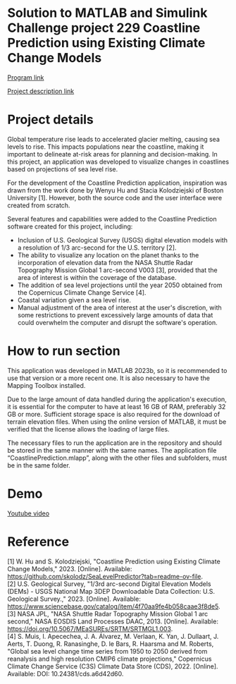 # Solution to MATLAB and Simulink Challenge project 229 Coastline Prediction using Existing Climate Change Models

[Program link](https://github.com/mathworks/MathWorks-Excellence-in-Innovation)

[Project description link](https://github.com/mathworks/MATLAB-Simulink-Challenge-Project-Hub/tree/main/projects/Coastline%20Prediction%20using%20Existing%20Climate%20Change%20Models)

# Project details
Global temperature rise leads to accelerated glacier melting, causing sea levels to rise. This impacts populations near the coastline, making it important to delineate at-risk areas for planning and decision-making. In this project, an application was developed to visualize changes in coastlines based on projections of sea level rise.

For the development of the Coastline Prediction application, inspiration was drawn from the work done by Wenyu Hu and Stacia Kolodziejski of Boston University [1]. However, both the source code and the user interface were created from scratch.

Several features and capabilities were added to the Coastline Prediction software created for this project, including:

- Inclusion of U.S. Geological Survey (USGS) digital elevation models with a resolution of 1/3 arc-second for the U.S. territory [2].
- The ability to visualize any location on the planet thanks to the incorporation of elevation data from the NASA Shuttle Radar Topography Mission Global 1 arc-second V003 [3], provided that the area of interest is within the coverage of the database.
- The addition of sea level projections until the year 2050 obtained from the Copernicus Climate Change Service [4].
- Coastal variation given a sea level rise.
- Manual adjustment of the area of interest at the user's discretion, with some restrictions to prevent excessively large amounts of data that could overwhelm the computer and disrupt the software's operation.

# How to run section
This application was developed in MATLAB 2023b, so it is recommended to use that version or a more recent one. It is also necessary to have the Mapping Toolbox installed.

Due to the large amount of data handled during the application's execution, it is essential for the computer to have at least 16 GB of RAM, preferably 32 GB or more. Sufficient storage space is also required for the download of terrain elevation files. When using the online version of MATLAB, it must be verified that the license allows the loading of large files.

The necessary files to run the application are in the repository and should be stored in the same manner with the same names. The application file “CoastlinePrediction.mlapp”, along with the other files and subfolders, must be in the same folder.

# Demo
[Youtube video](https://youtu.be/-WUzInq5p_g)

# Reference
[1] W. Hu and S. Kolodziejski, "Coastline Prediction using Existing Climate Change Models," 2023. [Online]. Available: https://github.com/skolodz/SeaLevelPredictor?tab=readme-ov-file. \
[2] U.S. Geological Survey, "1/3rd arc-second Digital Elevation Models (DEMs) - USGS National Map 3DEP Downloadable Data Collection: U.S. Geological Survey.," 2023. [Online]. Available: https://www.sciencebase.gov/catalog/item/4f70aa9fe4b058caae3f8de5. \
[3] NASA JPL, "NASA Shuttle Radar Topography Mission Global 1 arc second," NASA EOSDIS Land Processes DAAC, 2013. [Online]. Available: https://doi.org/10.5067/MEaSUREs/SRTM/SRTMGL1.003. \
[4] S. Muis, I. Apecechea, J. A. Álvarez, M. Verlaan, K. Yan, J. Dullaart, J. Aerts, T. Duong, R. Ranasinghe, D. le Bars, R. Haarsma and M. Roberts, "Global sea level change time series from 1950 to 2050 derived from reanalysis and high resolution CMIP6 climate projections," Copernicus Climate Change Service (C3S) Climate Data Store (CDS), 2022. [Online]. Available: DOI: 10.24381/cds.a6d42d60.
